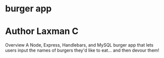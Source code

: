 # burger app 
# Author Laxman C

Overview
A Node, Express, Handlebars, and MySQL burger app that lets users input the names of burgers they'd like to eat... and then devour them! 
